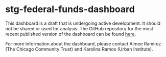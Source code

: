 # stg-federal-funds-dashboard

This dashboard is a draft that is undergoing active development. It should not be shared or used for analysis. The GitHub repository for the most recent published version of the dashboard can be found [here](https://github.com/Chi-Trust/Recovery-Funds-Dashboard).

For more information about the dashboard, please contact Aimee Ramirez (The Chicago Community Trust) and Karolina Ramos (Urban Institute).

